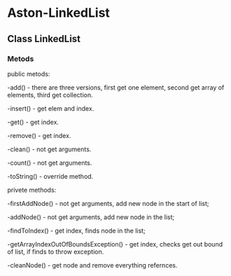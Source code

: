 # Aston-LinkedList

## Class LinkedList
### Metods

public metods:

-add() - there are three versions, first get one element, second get array of elements, third get collection.

-insert() - get elem and index.

-get() - get index.

-remove() - get index.

-clean() - not get arguments.

-count() - not get arguments.

-toString() - override method.

privete methods:

-firstAddNode() - not get arguments, add new node in the start of list;

-addNode() - not get arguments, add new node in the list;

-findToIndex() - get index, finds node in the list;

-getArrayIndexOutOfBoundsException() - get index, checks get out bound of list, if finds to throw exception.

-cleanNode() - get node and remove everything refernces.
